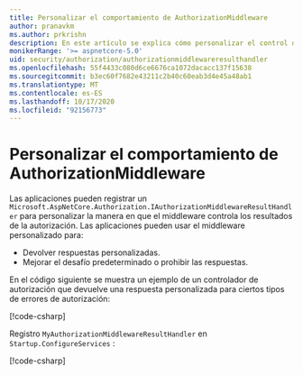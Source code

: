 ```yaml
---
title: Personalizar el comportamiento de AuthorizationMiddleware
author: pranavkm
ms.author: prkrishn
description: En este artículo se explica cómo personalizar el control de resultados de AuthorizationMiddleware.
monikerRange: '>= aspnetcore-5.0'
uid: security/authorization/authorizationmiddlewareresulthandler
ms.openlocfilehash: 55f4433c080d6ce6676ca1072dacacc137f15638
ms.sourcegitcommit: b3ec60f7682e43211c2b40c60eab3d4e45a48ab1
ms.translationtype: MT
ms.contentlocale: es-ES
ms.lasthandoff: 10/17/2020
ms.locfileid: "92156773"
---
```

# <a name="customize-the-behavior-of-authorizationmiddleware"></a>Personalizar el comportamiento de AuthorizationMiddleware

Las aplicaciones pueden registrar un `Microsoft.AspNetCore.Authorization.IAuthorizationMiddlewareResultHandler` para personalizar la manera en que el middleware controla los resultados de la autorización. Las aplicaciones pueden usar el middleware personalizado para:

* Devolver respuestas personalizadas.
* Mejorar el desafío predeterminado o prohibir las respuestas.

En el código siguiente se muestra un ejemplo de un controlador de autorización que devuelve una respuesta personalizada para ciertos tipos de errores de autorización:

[!code-csharp[](customizingauthorizationmiddlewareresponse/sample/AuthorizationMiddlewareResultHandlerSample/MyAuthorizationMiddlewareResultHandler.cs)]

Registro `MyAuthorizationMiddlewareResultHandler` en `Startup.ConfigureServices` :

[!code-csharp[](customizingauthorizationmiddlewareresponse/sample/AuthorizationMiddlewareResultHandlerSample/Startup.cs?name=snippet)]

<!-- <xref:Microsoft.AspNetCore.Authorization.IAuthorizationMiddlewareResultHandler /> -->